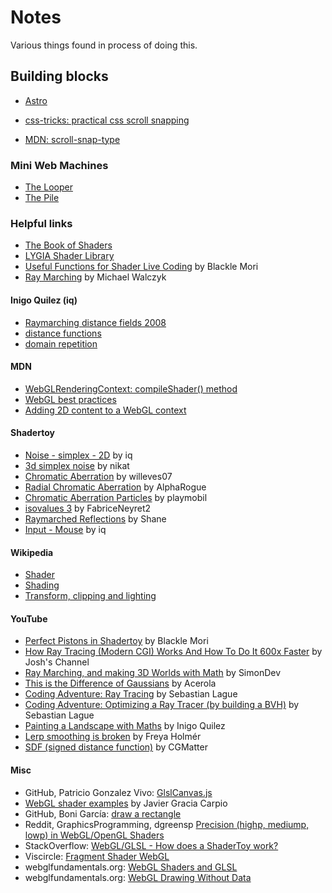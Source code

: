 # Notes

Various things found in process of doing this.

## Building blocks

- [Astro](https://astro.build/)

- [css-tricks: practical css scroll snapping](https://css-tricks.com/practical-css-scroll-snapping/)
- [MDN: scroll-snap-type](https://developer.mozilla.org/en-US/docs/Web/CSS/scroll-snap-type)

### Mini Web Machines

- [The Looper](https://www.youtube.com/watch?v=vwgihljM2e4)
- [The Pile](https://www.youtube.com/watch?v=6qpEOBkDr88)

### Helpful links

- [The Book of Shaders](https://thebookofshaders.com/)
- [LYGIA Shader Library](https://lygia.xyz/)
- [Useful Functions for Shader Live Coding](https://suricrasia.online/blog/shader-functions/) by Blackle Mori
- [Ray Marching](https://michaelwalczyk.com/blog-ray-marching.html) by Michael Walczyk

#### Inigo Quilez (iq)

- [Raymarching distance fields 2008](https://iquilezles.org/articles/raymarchingdf/)
- [distance functions](https://iquilezles.org/articles/distfunctions/)
- [domain repetition](https://iquilezles.org/articles/sdfrepetition/)

#### MDN

- [WebGLRenderingContext: compileShader() method](https://developer.mozilla.org/en-US/docs/Web/API/WebGLRenderingContext/compileShader)
- [WebGL best practices](https://developer.mozilla.org/en-US/docs/Web/API/WebGL_API/WebGL_best_practices)
- [Adding 2D content to a WebGL context](https://developer.mozilla.org/en-US/docs/Web/API/WebGL_API/Tutorial/Adding_2D_content_to_a_WebGL_context)

#### Shadertoy

- [Noise - simplex - 2D](https://www.shadertoy.com/view/Msf3WH) by iq
- [3d simplex noise](https://www.shadertoy.com/view/XsX3zB) by nikat
- [Chromatic Aberration](https://www.shadertoy.com/view/Dsyczt) by willeves07
- [Radial Chromatic Aberration](https://www.shadertoy.com/view/lt3yWM) by AlphaRogue
- [Chromatic Aberration Particles](https://www.shadertoy.com/view/ftSXWt) by playmobil
- [isovalues 3](https://www.shadertoy.com/view/ldfczS) by FabriceNeyret2
- [Raymarched Reflections](https://www.shadertoy.com/view/4dt3zn) by Shane
- [Input - Mouse](https://www.shadertoy.com/view/Mss3zH) by iq

#### Wikipedia

- [Shader](https://en.wikipedia.org/wiki/Shader)
- [Shading](https://en.wikipedia.org/wiki/Shading)
- [Transform, clipping and lighting](https://en.wikipedia.org/wiki/Transform,_clipping,_and_lighting)

#### YouTube

- [Perfect Pistons in Shadertoy](https://www.youtube.com/watch?v=I8fmkLK1OKg) by Blackle Mori
- [How Ray Tracing (Modern CGI) Works And How To Do It 600x Faster](https://www.youtube.com/watch?v=gsZiJeaMO48&) by Josh's Channel
- [Ray Marching, and making 3D Worlds with Math](https://www.youtube.com/watch?v=BNZtUB7yhX4) by SimonDev
- [This is the Difference of Gaussians](https://www.youtube.com/watch?v=5EuYKEvugLU) by Acerola
- [Coding Adventure: Ray Tracing](https://www.youtube.com/watch?v=Qz0KTGYJtUk) by Sebastian Lague
- [Coding Adventure: Optimizing a Ray Tracer (by building a BVH)](https://www.youtube.com/watch?v=C1H4zIiCOaI) by Sebastian Lague
- [Painting a Landscape with Maths](https://www.youtube.com/watch?v=BFld4EBO2RE) by Inigo Quilez
- [Lerp smoothing is broken](https://www.youtube.com/watch?v=LSNQuFEDOyQ) by Freya Holmér
- [SDF (signed distance function)](https://www.youtube.com/watch?v=LyQWZRfWotQ) by CGMatter

#### Misc

- GitHub, Patricio Gonzalez Vivo: [GlslCanvas.js](https://github.com/patriciogonzalezvivo/glslCanvas/blob/master/src/GlslCanvas.js)
- [WebGL shader examples](https://webgl-shaders.com/) by Javier Gracia Carpio
- GitHub, Boni García: [draw a rectangle](https://github.com/bonigarcia/webgl-examples/blob/master/basic_concepts/draw-a-rectangle.html)
- Reddit, GraphicsProgramming, dgreensp [Precision (highp, mediump, lowp) in WebGL/OpenGL Shaders](https://www.reddit.com/r/GraphicsProgramming/comments/104q9ww/precision_highp_mediump_lowp_in_webglopengl/)
- StackOverflow: [WebGL/GLSL - How does a ShaderToy work?](https://stackoverflow.com/questions/19449590/webgl-glsl-how-does-a-shadertoy-work)
- Viscircle: [Fragment Shader WebGL](https://viscircle.de/how-to-play-around-with-fragment-shaders-in-webgl/?lang=en)
- webglfundamentals.org: [WebGL Shaders and GLSL](https://webglfundamentals.org/webgl/lessons/webgl-shaders-and-glsl.html)
- webglfundamentals.org: [WebGL Drawing Without Data](https://webglfundamentals.org/webgl/lessons/webgl-drawing-without-data.html)
